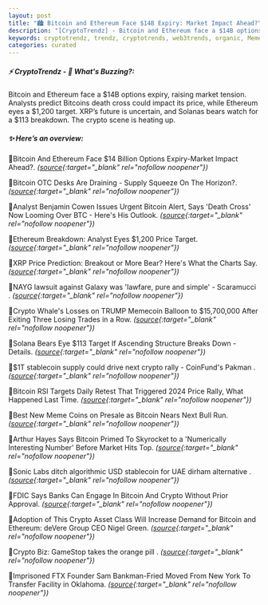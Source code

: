 ```yaml
---
layout: post
title: "🏙️ Bitcoin and Ethereum Face $14B Expiry: Market Impact Ahead?"
description: "[CryptoTrendz] - Bitcoin and Ethereum face a $14B options expiry, raising market tension. Analysts predict Bitcoins death cross could impact its price, while Ethereum eyes a $1,200 target. XRP’s future is uncertain, and Solanas bears watch for a $113 breakdown. The crypto scene is heating up."
keywords: cryptotrendz, trendz, cryptotrends, web3trends, organic, Memecoin, Analyst, Ethereum, stablecoin, CEO, TRUMP, Market, crypto, Bitcoin, BTC, UAE, FTX
categories: curated
---
```


##### ⚡ CryptoTrendz - 📌 *What's Buzzing?:*

Bitcoin and Ethereum face a $14B options expiry, raising market tension. Analysts predict Bitcoins death cross could impact its price, while Ethereum eyes a $1,200 target. XRP’s future is uncertain, and Solanas bears watch for a $113 breakdown. The crypto scene is heating up.

##### ✨ *Here’s an overview:*


🔹Bitcoin And Ethereum Face $14 Billion Options Expiry-Market Impact Ahead?. *([source](https://s.avyag.com/6vl2){:target="_blank" rel="nofollow noopener"})*

🔹Bitcoin OTC Desks Are Draining - Supply Squeeze On The Horizon?. *([source](https://s.avyag.com/feso){:target="_blank" rel="nofollow noopener"})*

🔹Analyst Benjamin Cowen Issues Urgent Bitcoin Alert, Says 'Death Cross' Now Looming Over BTC - Here's His Outlook. *([source](https://s.avyag.com/z3wo){:target="_blank" rel="nofollow noopener"})*

🔹Ethereum Breakdown: Analyst Eyes $1,200 Price Target. *([source](https://s.avyag.com/se2z){:target="_blank" rel="nofollow noopener"})*

🔹XRP Price Prediction: Breakout or More Bear? Here's What the Charts Say. *([source](https://s.avyag.com/jtbg){:target="_blank" rel="nofollow noopener"})*

🔹NAYG lawsuit against Galaxy was 'lawfare, pure and simple' - Scaramucci . *([source](https://s.avyag.com/pw0b){:target="_blank" rel="nofollow noopener"})*

🔹Crypto Whale's Losses on TRUMP Memecoin Balloon to $15,700,000 After Exiting Three Losing Trades in a Row. *([source](https://s.avyag.com/8dql){:target="_blank" rel="nofollow noopener"})*

🔹Solana Bears Eye $113 Target If Ascending Structure Breaks Down - Details. *([source](https://s.avyag.com/hvh5){:target="_blank" rel="nofollow noopener"})*

🔹$1T stablecoin supply could drive next crypto rally - CoinFund's Pakman . *([source](https://s.avyag.com/qn1z){:target="_blank" rel="nofollow noopener"})*

🔹Bitcoin RSI Targets Daily Retest That Triggered 2024 Price Rally, What Happened Last Time. *([source](https://s.avyag.com/72dw){:target="_blank" rel="nofollow noopener"})*

🔹Best New Meme Coins on Presale as Bitcoin Nears Next Bull Run. *([source](https://s.avyag.com/whdy){:target="_blank" rel="nofollow noopener"})*

🔹Arthur Hayes Says Bitcoin Primed To Skyrocket to a 'Numerically Interesting Number' Before Market Hits Top. *([source](https://s.avyag.com/qvpp){:target="_blank" rel="nofollow noopener"})*

🔹Sonic Labs ditch algorithmic USD stablecoin for UAE dirham alternative . *([source](https://s.avyag.com/rjgp){:target="_blank" rel="nofollow noopener"})*

🔹FDIC Says Banks Can Engage In Bitcoin And Crypto Without Prior Approval. *([source](https://s.avyag.com/7etb){:target="_blank" rel="nofollow noopener"})*

🔹Adoption of This Crypto Asset Class Will Increase Demand for Bitcoin and Ethereum: deVere Group CEO Nigel Green. *([source](https://s.avyag.com/n9pw){:target="_blank" rel="nofollow noopener"})*

🔹Crypto Biz: GameStop takes the orange pill . *([source](https://s.avyag.com/vh7u){:target="_blank" rel="nofollow noopener"})*

🔹Imprisoned FTX Founder Sam Bankman-Fried Moved From New York To Transfer Facility in Oklahoma. *([source](https://s.avyag.com/dcxz){:target="_blank" rel="nofollow noopener"})*
